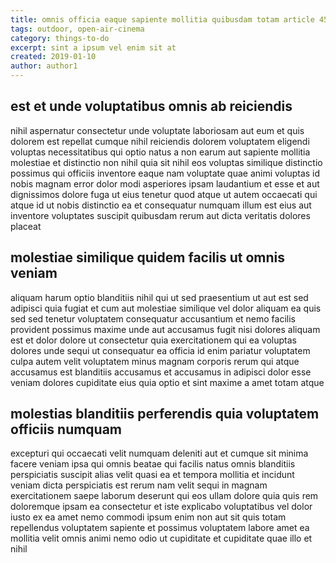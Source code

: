 ```yaml
---
title: omnis officia eaque sapiente mollitia quibusdam totam article 4557
tags: outdoor, open-air-cinema
category: things-to-do
excerpt: sint a ipsum vel enim sit at
created: 2019-01-10
author: author1
---
```


## est et unde voluptatibus omnis ab reiciendis

nihil aspernatur consectetur unde voluptate laboriosam aut eum et quis dolorem est repellat cumque nihil reiciendis dolorem voluptatem eligendi voluptas necessitatibus qui optio natus a non earum aut sapiente mollitia molestiae et distinctio non nihil quia sit nihil eos voluptas similique distinctio possimus qui officiis inventore eaque nam voluptate quae animi voluptas id nobis magnam error dolor modi asperiores ipsam laudantium et esse et aut dignissimos dolore fuga ut eius tenetur quod atque ut autem occaecati qui atque id ut nobis distinctio ea et consequatur numquam illum est eius aut inventore voluptates suscipit quibusdam rerum aut dicta veritatis dolores placeat

## molestiae similique quidem facilis ut omnis veniam

aliquam harum optio blanditiis nihil qui ut sed praesentium ut aut est sed adipisci quia fugiat et cum aut molestiae similique vel dolor aliquam ea quis sed sed tenetur voluptatem consequatur accusantium et nemo facilis provident possimus maxime unde aut accusamus fugit nisi dolores aliquam est et dolor dolore ut consectetur quia exercitationem qui ea voluptas dolores unde sequi ut consequatur ea officia id enim pariatur voluptatem culpa autem velit voluptatem minus magnam corporis rerum qui atque accusamus est blanditiis accusamus et accusamus in adipisci dolor esse veniam dolores cupiditate eius quia optio et sint maxime a amet totam atque

## molestias blanditiis perferendis quia voluptatem officiis numquam

excepturi qui occaecati velit numquam deleniti aut et cumque sit minima facere veniam ipsa qui omnis beatae qui facilis natus omnis blanditiis perspiciatis suscipit alias velit quasi ea et tempora mollitia et incidunt veniam dicta perspiciatis est rerum nam velit sequi in magnam exercitationem saepe laborum deserunt qui eos ullam dolore quia quis rem doloremque ipsam ea consectetur et iste explicabo voluptatibus vel dolor iusto ex ea amet nemo commodi ipsum enim non aut sit quis totam repellendus voluptatem sapiente et possimus voluptatem labore amet ea mollitia velit omnis animi nemo odio ut cupiditate et cupiditate quae illo et nihil
